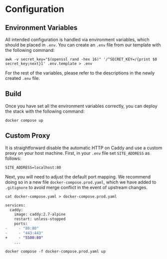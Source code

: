 # Configuration

## Environment Variables

All intended configuration is handled via environment variables, which should be placed in `.env`. You can create an `.env` file from our template with the following command:

```shell
awk -v secret_key="$(openssl rand -hex 16)" '/^SECRET_KEY=/{print $0 secret_key;next}1' .env.template > .env
```

For the rest of the variables, please refer to the descriptions in the newly created `.env` file.

## Build

Once you have set all the environment variables correctly, you can deploy the stack with the following command:

```shell
docker compose up
```

## Custom Proxy

It is straightforward disable the automatic HTTP on Caddy and use a custom proxy on your host machine. First, in your `.env` file set `SITE_ADDRESS` as follows:

```
SITE_ADDRESS=localhost:80
```

Next, you will need to adjust the default port mapping. We recommend doing so in a new file `docker-compose.prod.yaml`, which we have added to `.gitignore` to avoid merge conflict in the event of upstream changes.

```shell
cat docker-compose.yaml > docker-compose.prod.yaml
```

```diff
services:
  caddy:
    image: caddy:2.7-alpine
    restart: unless-stopped
    ports:
-     - "80:80"
-     - "443:443"
+     - "5500:80"
    ...
```

```shell
docker compose -f docker-compose.prod.yaml up
```